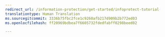 ```yaml
---
redirect_url: /information-protection/get-started/infoprotect-tutorial-step5
translationtype: Human Translation
ms.sourcegitcommit: 3336b75fbc2fce1c9260afb217d909b2b772ed03
ms.openlocfilehash: ff20969bdbea7f6605732fdedfabff0298beed02

---
```




<!--HONumber=Sep16_HO4-->


